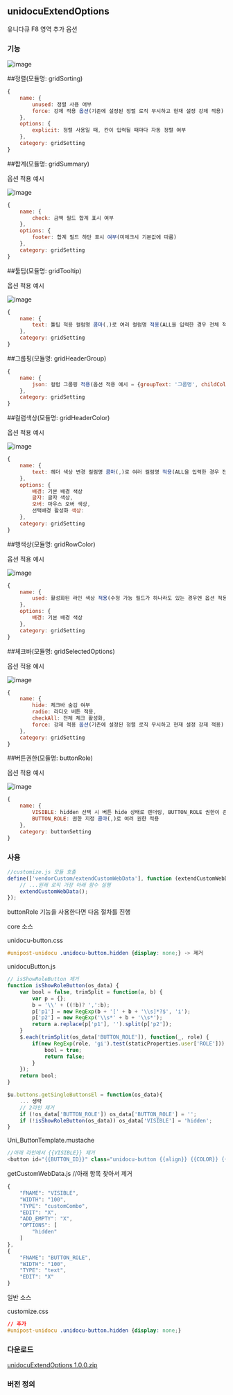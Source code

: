 ## unidocuExtendOptions

유니다큐 F8 영역 추가 옵션


### 기능
![image](https://github.com/nermer1/unidocuExtendOptions/assets/51549944/15c463f3-ef7b-4ceb-a781-56f2ac8c4847)


##정렬(모듈명: gridSorting)
```javascript
{
    name: {
        unused: 정렬 사용 여부
        force: 강제 적용 옵션(기존에 설정된 정렬 로직 무시하고 현재 설정 강제 적용)
    },
    options: {
        explicit: 정렬 사용일 때, 칸이 입력될 때마다 자동 정렬 여부
    },
    category: gridSetting
}
```

##합계(모듈명: gridSummary)

옵션 적용 예시

![image](https://github.com/nermer1/unidocuExtendOptions/assets/51549944/f8733225-af61-442d-9532-ce0f87898cfd)

```javascript
{
    name: {
        check: 금액 필드 합계 표시 여부
    },
    options: {
        footer: 합계 필드 하단 표시 여부(미체크시 기본값에 따름)
    },
    category: gridSetting
}
```

##툴팁(모듈명: gridTooltip)

옵션 적용 예시

![image](https://github.com/nermer1/unidocuExtendOptions/assets/51549944/e4d2f170-b35f-4413-89e1-f02bfb432180)

```javascript
{
    name: {
        text: 툴팁 적용 컬럼명 콤마(,)로 여러 컬럼명 적용(ALL을 입력한 경우 전체 적용)
    },
    category: gridSetting
}
```

##그룹핑(모듈명: gridHeaderGroup)
```javascript
{
    name: {
        json: 컬럼 그룹핑 적용(옵션 적용 예시 = {groupText: '그룹명', childColumns: [컬럼명...]})
    },
    category: gridSetting
}
```

##컬럼색상(모듈명: gridHeaderColor)

옵션 적용 예시

![image](https://github.com/nermer1/unidocuExtendOptions/assets/51549944/bacbcf39-9284-485a-9ae0-cacf24b77eea)
```javascript
{
    name: {
        text: 헤더 색상 변경 컬럼명 콤마(,)로 여러 컬럼명 적용(ALL을 입력한 경우 전체 적용)
    },
    options: {
        배경: 기본 배경 색상
        글자: 글자 색상,
        오버: 마우스 오버 색상,
        선택배경 활성화 색상:
    },
    category: gridSetting
}
```

##행색상(모듈명: gridRowColor)

옵션 적용 예시

![image](https://github.com/nermer1/unidocuExtendOptions/assets/51549944/c54e30d0-d412-4bd9-ba61-6427c9697efa)

```javascript
{
    name: {
        used: 활성화된 라인 색상 적용(수정 가능 필드가 하나라도 있는 경우엔 옵션 적용은 무시)
    },
    options: {
        배경: 기본 배경 색상
    },
    category: gridSetting
}
```

##체크바(모듈명: gridSelectedOptions)

옵션 적용 예시

![image](https://github.com/nermer1/unidocuExtendOptions/assets/51549944/e853080d-ff58-414b-bc2b-6cd4ea7bf1c9)

```javascript
{
    name: {
        hide: 체크바 숨김 여부
        radio: 라디오 버튼 적용,
        checkAll: 전체 체크 활성화,
        force: 강제 적용 옵션(기존에 설정된 정렬 로직 무시하고 현재 설정 강제 적용)
    },
    category: gridSetting
}
```

##버튼권한(모듈명: buttonRole)

옵션 적용 예시

![image](https://github.com/nermer1/unidocuExtendOptions/assets/51549944/e853080d-ff58-414b-bc2b-6cd4ea7bf1c9)

```javascript
{
    name: {
        VISIBLE: hidden 선택 시 버튼 hide 상태로 렌더링, BUTTON_ROLE 권한이 존재하면 권한에 반대되도록 동작 예를 들어 ALL 권한이고 hidden 선택인 경우엔 ALL권한만 버튼 숨김,
        BUTTON_ROLE: 권한 지정 콤마(,)로 여러 권한 적용
    },
    category: buttonSetting
}
```


### 사용

```javascript
//customize.js 모듈 호출
define(['vendorCustom/extendCustomWebData'], function (extendCustomWebData) {
    // ...원래 로직 가장 아래 함수 실행
    extendCustomWebData();
});
```

buttonRole 기능을 사용한다면 다음 절차를 진행

core 소스

unidocu-button.css
```css
#unipost-unidocu .unidocu-button.hidden {display: none;} -> 제거
```

unidocuButton.js
```javascript
// isShowRoleButton 제거
function isShowRoleButton(os_data) {
    var bool = false, trimSplit = function(a, b) {
        var p = {};
        b = '\\' + ((!b)? ',':b);
        p['p1'] = new RegExp(b + '[' + b + '\\s]*?$', 'i');
        p['p2'] = new RegExp('\\s*' + b + '\\s*');
        return a.replace(p['p1'], '').split(p['p2']);
    }
    $.each(trimSplit(os_data['BUTTON_ROLE']), function(_, role) {
        if(new RegExp(role, 'gi').test(staticProperties.user['ROLE'])) {
            bool = true;
            return false;
        }
    });
    return bool;
}

$u.buttons.getSingleButtonsEl = function(os_data){
    ... 생략
    // 2라인 제거
    if (!os_data['BUTTON_ROLE']) os_data['BUTTON_ROLE'] = '';
    if (!isShowRoleButton(os_data)) os_data['VISIBLE'] = 'hidden';
}

```

Uni_ButtonTemplate.mustache
```javascript
//아래 라인에서 {{VISIBLE}} 제거
<button id="{{BUTTON_ID}}" class="unidocu-button {{align}} {{COLOR}} {{VISIBLE}}">{{TEXT}}</button>
```

getCustomWebData.js
//아래 항목 찾아서 제거
```javascript
{
    "FNAME": "VISIBLE",
    "WIDTH": "100",
    "TYPE": "customCombo",
    "EDIT": "X",
    "ADD_EMPTY": "X",
    "OPTIONS": [
        "hidden"
    ]
},
{
    "FNAME": "BUTTON_ROLE",
    "WIDTH": "100",
    "TYPE": "text",
    "EDIT": "X"
}
```

일반 소스

customize.css
```css
// 추가
#unipost-unidocu .unidocu-button.hidden {display: none;}
```

### 다운로드
[unidocuExtendOptions 1.0.0.zip](https://github.com/nermer1/unidocuExtendOptions/files/12616633/unidocuExtendOptions.1.0.0.zip)

### 버전 정의
